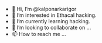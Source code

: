 - 👋 Hi, I’m @kalponarkarigor
- 👀 I’m interested in Ethacal hacking. 
- 🌱 I’m currently learning hacking. 
- 💞️ I’m looking to collaborate on ...
- 📫 How to reach me ...

<!---
kalponarkarigor/kalponarkarigor is a ✨ special ✨ repository because its `README.md` (this file) appears on your GitHub profile.
You can click the Preview link to take a look at your changes.
--->
